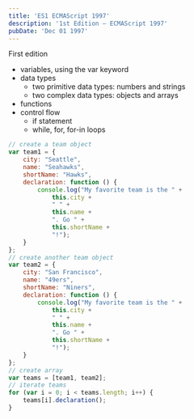 ```yaml
---
title: 'ES1 ECMAScript 1997'
description: '1st Edition – ECMAScript 1997'
pubDate: 'Dec 01 1997'
---
```


First edition 

- variables, using the var keyword
- data types
  - two primitive data types: numbers and strings
  - two complex data types: objects and arrays
- functions
- control flow
  - if statement
  - while, for, for-in loops

```js
// create a team object
var team1 = {
    city: "Seattle",
    name: "Seahawks",
    shortName: "Hawks",
    declaration: function () {
        console.log("My favorite team is the " +
            this.city +
            " " +
            this.name +
            ". Go " +
            this.shortName +
            "!");
    }
};
// create another team object
var team2 = {
    city: "San Francisco",
    name: "49ers",
    shortName: "Niners",
    declaration: function () {
        console.log("My favorite team is the " +
            this.city +
            " " +
            this.name +
            ". Go " +
            this.shortName +
            "!");
    }
};
// create array
var teams = [team1, team2];
// iterate teams
for (var i = 0; i < teams.length; i++) {
    teams[i].declaration();
}
```
